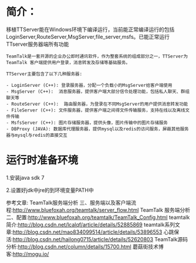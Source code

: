 简介：
========

移植TTServer能在Windows环境下编译运行，当前能正常编译运行的包括LoginServer,RouteServer,MsgServer,file_server,msfs。已能正常运行TTserver服务器端所有功能


````
TeamTalk是一套开源的企业办公即时通讯软件，作为整套系统的组成部分之一，TTServer为TeamTalk 客户端提供用户登录，消息转发及存储等基础服务。

TTServer主要包含了以下几种服务器:

- LoginServer (C++): 登录服务器，分配一个负载小的MsgServer给客户端使用
- MsgServer (C++):  消息服务器，提供客户端大部分信令处理功能，包括私人聊天、群组聊天等
- RouteServer (C++):  路由服务器，为登录在不同MsgServer的用户提供消息转发功能
- FileServer (C++): 文件服务器，提供客户端之间得文件传输服务，支持在线以及离线文件传输
- MsfsServer (C++): 图片存储服务器，提供头像，图片传输中的图片存储服务
- DBProxy (JAVA): 数据库代理服务器，提供mysql以及redis的访问服务，屏蔽其他服务器与mysql与redis的直接交互
````


# 运行时准备环境

1.安装java sdk 7

2.设置好jdk中jre的到环境变量PATH中

参考文章:
TeamTalk服务端分析 三、服务端以及客户端流程:http://www.bluefoxah.org/teamtalk/server_flow.html
TeamTalk 服务端分析 二、配置:http://www.bluefoxah.org/teamtalk/TeamTalk_Config.html
teamtalk简介:http://blog.csdn.net/lcalqf/article/details/52885869
teamtalk系列文章:http://blog.csdn.net/mao834099514/article/details/53896553
心跳保活:http://blog.csdn.net/hailong0715/article/details/52620803
TeamTalk源码分析:http://blog.csdn.net/column/details/15700.html
蘑菇街技术博客:http://mogu.io/


